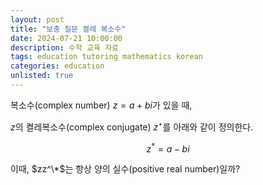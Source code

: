 ```yaml
---
layout: post
title: "보충 질문 켤레 복소수"
date: 2024-07-21 10:00:00
description: 수학 교육 자료
tags: education tutoring mathematics korean
categories: education
unlisted: true
---
```



복소수(complex number) $z=a+bi$가 있을 때,

$z$의 켤레복소수(complex conjugate) $z^\star$를 아래와 같이 정의한다.

$$
z^*=a-bi
$$

이때, $zz^\*$는 항상 양의 실수(positive real number)일까?
